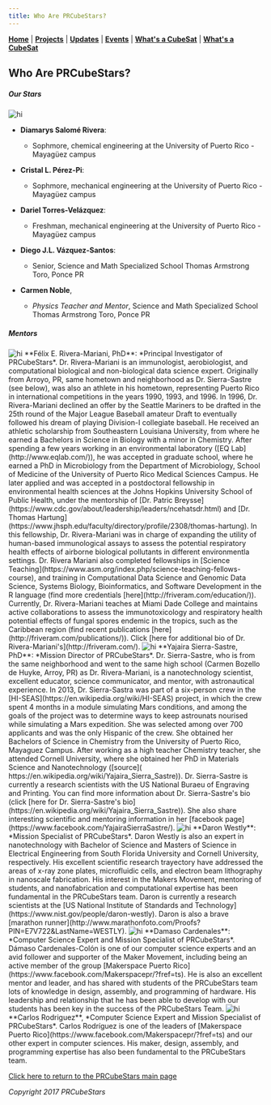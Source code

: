 ```yaml
---
title: Who Are PRCubeStars?  
---  
```



[**Home**](https://friveramariani.github.io/PRCubeStars/) | [**Projects**](https://friveramariani.github.io/PRCubeStars/projects) | [**Updates**](https://friveramariani.github.io/PRCubeStars/updates) | [**Events**](https://friveramariani.github.io/PRCubeStars/images) | [**What's a CubeSat**](https://friveramariani.github.io/PRCubeStars/cubesat) | [**What's a CubeSat**](https://friveramariani.github.io/PRCubeStars/fungi)

## Who Are PRCubeStars? 

##### Our Stars

<img src="Images/StudentsTeacher.jpg" alt="hi" class="inline"/>

- **Diamarys Salomé Rivera**: 
	+ Sophmore, chemical engineering at the University of Puerto Rico - Mayagüez campus

- **Cristal L. Pérez-Pi**: 
	+ Sophmore, mechanical engineering at the University of Puerto Rico - Mayagüez campus

- **Dariel Torres-Velázquez**: 
	+ Freshman, mechanical engineering at the University of Puerto Rico - Mayagüez campus

- **Diego J.L. Vázquez-Santos**:
	+ Senior, Science and Math Specialized School Thomas Armstrong Toro, Ponce PR

- **Carmen Noble**, 
	+ *Physics Teacher and Mentor*, Science and Math Specialized School Thomas Armstrong Toro, Ponce PR

##### Mentors

<img src="Images/FelixRiveraMariani.jpg" alt="hi" class="inline"/> 
**Félix E. Rivera-Mariani, PhD**: *Principal Investigator of PRCubeStars*. Dr. Rivera-Mariani is an immunologist, aerobiologist, and computational biological and non-biological data science expert. Originally from Arroyo, PR, same hometown and neighborhood as Dr. Sierra-Sastre (see below), was also an athlete in his hometown, representing Puerto Rico in international competitions in the years 1990, 1993, and 1996. In 1996, Dr. Rivera-Mariani declined an offer by the Seattle Mariners to be drafted in the 25th round of the Major League Baseball amateur Draft to eventually followed his dream of playing Division-I collegiate baseball. He received an athletic scholarship from Southeastern Louisiana University, from where he earned a Bachelors in Science in Biology with a minor in Chemistry. After spending a few years working in an environmental laboratory ([EQ Lab](http://www.eqlab.com/)), he was accepted in graduate school, where he earned a PhD in Microbiology from the Department of Microbiology, School of Medicine of the University of Puerto Rico Medical Sciences Campus. He later applied and was accepted in a postdoctoral fellowship in environmental health sciences at the Johns Hopkins University School of Public Health, under the mentorship of [Dr. Patric Breysse](https://www.cdc.gov/about/leadership/leaders/ncehatsdr.html) and [Dr. Thomas Hartung](https://www.jhsph.edu/faculty/directory/profile/2308/thomas-hartung). In this fellowship, Dr. Rivera-Mariani was in charge of expanding the utility of human-based immunological assays to assess the potential respiratory health effects of airborne biological pollutants in different environmentla settings. Dr. Rivera Mariani also completed fellowships in [Science Teaching](https://www.asm.org/index.php/science-teaching-fellows-course), and training in Computational Data Science and Genomic Data Science, Systems Biology, Bioinformatics, and Software Development in the R language (find more credentials [here](http://friveram.com/education/)). Currently, Dr. Rivera-Mariani teaches at Miami Dade College and maintains active collaborations to assess the immunotoxicology and respiratory health potential effects of fungal spores endemic in the tropics, such as the Caribbean region (find recent publications [here](http://friveram.com/publications/)). Click [here for additional bio of  Dr. Rivera-Mariani's](http://friveram.com/).
  

<img src="Images/YajairaSierraSastre.JPG" alt="hi" class="inline"/> 
**Yajaira Sierra-Sastre, PhD**: *Mission Director of PRCubeStars*. Dr. Sierra-Sastre, who is from the same neighborhood and went to the same high school (Carmen Bozello de Huyke, Arroy, PR) as Dr. Rivera-Mariani, is a nanotechnology scientist, excellent educator, science communicator, and mentor, with astronautical experience. In 2013, Dr. Sierra-Sastra was part of a six-person crew in the [HI-SEAS](https://en.wikipedia.org/wiki/HI-SEAS) project, in which the crew spent 4 months in a module simulating Mars conditions, and among the goals of the project was to determine ways to keep astrounats nourised while simulating a Mars expedition. She was selected among over 700 applicants and was the only Hispanic of the crew. She obtained her Bachelors of Science in Chemistry from the University of Puerto Rico, Mayaguez Campus. After working as a high teacher Chemistry teacher, she attended Cornell University, where she obtained her PhD in Materials Science and Nanotechnology ([source]( https://en.wikipedia.org/wiki/Yajaira_Sierra_Sastre)). Dr. Sierra-Sastre is currently a research scientists with the US National Buraeu of Engraving and Printing. You can find more information about Dr. Sierra-Sastre's bio (click [here for Dr. Sierra-Sastre's bio](https://en.wikipedia.org/wiki/Yajaira_Sierra_Sastre)). She also share interesting scientific and mentoring information in her [facebook page](https://www.facebook.com/YajairaSierraSastre/).   
  

<img src="Images/DaronWestly.JPG" alt="hi" class="inline"/> 
**Daron Westly**: *Mission Specialist of PRCubeStars*. Daron Westly is also an expert in nanotechnology with Bachelor of Science and Masters of Science in Electrical Engineering from South Florida University and Cornell University, respectively. His excellent scientific research trayectory have addressed the areas of x-ray zone plates, microfluidic cells, and electron beam lithography in nanoscale fabrication. His interest in the Makers Movement, mentoring of students, and nanofabrication and computational expertise has been fundamental in the PRCubeStars team. Daron is currently a research scientists at the [US National Institute of Standards and Technology](https://www.nist.gov/people/daron-westly). Daron is also a brave [marathon runner](http://www.marathonfoto.com/Proofs?PIN=E7V722&LastName=WESTLY).  
  

<img src="Images/DamasoCardenalesColon.jpg" alt="hi" class="inline"/>   
**Damaso Cardenales**: *Computer Science Expert and Mission Specialist of PRCubeStars*. Dámaso Cardenales-Colón is one of our computer science experts and an avid follower and supporter of the Maker Movement, including being an active member of the group [Makerspace Puerto Rico](https://www.facebook.com/Makerspacepr/?fref=ts). He is also an excellent mentor and leader, and has shared with students of the PRCubeStars team lots of knowledge in design, assembly, and programming of hardware. His leadership and relationship that he has been able to develop with our students has been key in the success of the PRCubeStars Team. 
  

<img src="Images/CarlosRodriguez.jpg" alt="hi" class="inline"/> 
**Carlos Rodriguez**, *Computer Science Expert and Mission Specialist of PRCubeStars*. Carlos Rodríguez is one of the leaders of [Makerspace Puerto Rico](https://www.facebook.com/Makerspacepr/?fref=ts) and our other expert in computer sciences. His maker, design, assembly, and programming expertise has also been fundamental to the PRCubeStars team.


<script>
  (function(i,s,o,g,r,a,m){i['GoogleAnalyticsObject']=r;i[r]=i[r]||function(){
  (i[r].q=i[r].q||[]).push(arguments)},i[r].l=1*new Date();a=s.createElement(o),
  m=s.getElementsByTagName(o)[0];a.async=1;a.src=g;m.parentNode.insertBefore(a,m)
  })(window,document,'script','https://www.google-analytics.com/analytics.js','ga');

  ga('create', 'UA-103557590-2', 'auto');
  ga('send', 'pageview');

</script>

[Click here to return to the PRCubeStars main page](https://friveramariani.github.io/PRCubeStars/)

*Copyright 2017 PRCubeStars*